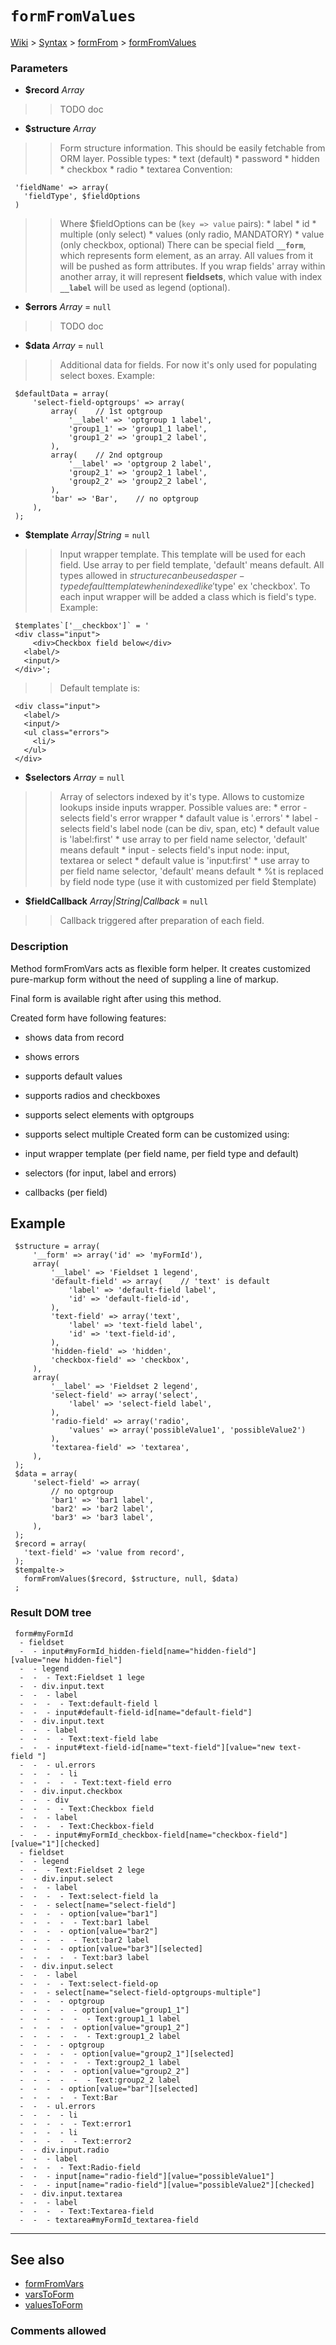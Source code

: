 # `formFromValues` #
[Wiki](http://code.google.com/p/querytemplates/w/list) > [Syntax](Syntax.md) > [formFrom](formFromSyntax.md) > [formFromValues](formFromValuesMethodPHP.md)
### Parameters ###
  * **$record** _Array_
> > TODO doc
  * **$structure** _Array_
> > Form structure information. This should be easily fetchable from ORM layer.  Possible types:
      * text (default)
      * password
      * hidden
      * checkbox
      * radio
      * textarea  Convention:
```
 'fieldName' => array(
   'fieldType', $fieldOptions
 )

```
> > Where $fieldOptions can be (`key => value` pairs):
      * label
      * id
      * multiple (only select)
      * values (only radio, MANDATORY)
      * value (only checkbox, optional)  There can be special field **`__form`**, which represents form element, as an array.  All values from it will be pushed as form attributes.  If you wrap fields' array within another array, it will represent **fieldsets**,  which value with index **`__label`** will be used as legend (optional).
  * **$errors** _Array_ = `null`
> > TODO doc
  * **$data** _Array_ = `null`
> > Additional data for fields. For now it's only used for populating select boxes.  Example:
```
 $defaultData = array(
     'select-field-optgroups' => array(
         array(    // 1st optgroup
             '__label' => 'optgroup 1 label',
             'group1_1' => 'group1_1 label',
             'group1_2' => 'group1_2 label',
         ),
         array(    // 2nd optgroup
             '__label' => 'optgroup 2 label',
             'group2_1' => 'group2_1 label',
             'group2_2' => 'group2_2 label',
         ),
         'bar' => 'Bar',    // no optgroup
     ),
 );

```

  * **$template** _Array|String_ = `null`
> > Input wrapper template. This template will be used for each field. Use array  to per field template, 'default' means default.  All types allowed in $structure can be used as per-type default template  when indexed like '$type' ex 'checkbox'.  To each input wrapper will be added a class which is field's type.  Example:
```
 $templates`['__checkbox']` = '
 <div class="input">
     <div>Checkbox field below</div>
   <label/>
   <input/>
 </div>';

```
> > Default template is:
```
 <div class="input">
   <label/>
   <input/>
   <ul class="errors">
     <li/>
   </ul>
 </div>

```

  * **$selectors** _Array_ = `null`
> > Array of selectors indexed by it's type. Allows to customize lookups inside  inputs wrapper. Possible values are:
      * error - selects field's error wrapper
        * dafault value is '.errors'
      * label - selects field's label node (can be div, span, etc)
        * default value is 'label:first'
        * use array to per field name selector, 'default' means default
      * input - selects field's input node: input, textarea or select
        * default value is 'input:first'
        * use array to per field name selector, 'default' means default
        * %t is replaced by field node type (use it with customized per field $template)
  * **$fieldCallback** _Array|String|Callback_ = `null`
> > Callback triggered after preparation of each field.


### Description ###
Method formFromVars acts as flexible form helper. It creates customized  pure-markup form without the need of suppling a line of markup.


Final form is available right after using this method.


Created form have following features:

  * shows data from record
  * shows errors
  * supports default values
  * supports radios and checkboxes
  * supports select elements with optgroups
  * supports select multiple
Created form can be customized using:

  * input wrapper template (per field name, per field type and default)
  * selectors (for input, label and errors)
  * callbacks (per field)
## Example ##
```
 $structure = array(
     '__form' => array('id' => 'myFormId'),
     array(
         '__label' => 'Fieldset 1 legend',
         'default-field' => array(    // 'text' is default
             'label' => 'default-field label',
             'id' => 'default-field-id',
         ),
         'text-field' => array('text',
             'label' => 'text-field label',
             'id' => 'text-field-id',
         ),
         'hidden-field' => 'hidden',
         'checkbox-field' => 'checkbox',
     ),
     array(
         '__label' => 'Fieldset 2 legend',
         'select-field' => array('select',
             'label' => 'select-field label',
         ),
         'radio-field' => array('radio',
             'values' => array('possibleValue1', 'possibleValue2')
         ),
         'textarea-field' => 'textarea',
     ),
 );
 $data = array(
     'select-field' => array(
         // no optgroup
         'bar1' => 'bar1 label',
         'bar2' => 'bar2 label',
         'bar3' => 'bar3 label',
     ),
 );
 $record = array(
   'text-field' => 'value from record',
 );
 $tempalte->
   formFromValues($record, $structure, null, $data)
 ;

```
### Result DOM tree ###
```
 form#myFormId
  - fieldset
  -  - input#myFormId_hidden-field[name="hidden-field"][value="new hidden-fiel"]
  -  - legend
  -  -  - Text:Fieldset 1 lege
  -  - div.input.text
  -  -  - label
  -  -  -  - Text:default-field l
  -  -  - input#default-field-id[name="default-field"]
  -  - div.input.text
  -  -  - label
  -  -  -  - Text:text-field labe
  -  -  - input#text-field-id[name="text-field"][value="new text-field "]
  -  -  - ul.errors
  -  -  -  - li
  -  -  -  -  - Text:text-field erro
  -  - div.input.checkbox
  -  -  - div
  -  -  -  - Text:Checkbox field
  -  -  - label
  -  -  -  - Text:Checkbox-field
  -  -  - input#myFormId_checkbox-field[name="checkbox-field"][value="1"][checked]
  - fieldset
  -  - legend
  -  -  - Text:Fieldset 2 lege
  -  - div.input.select
  -  -  - label
  -  -  -  - Text:select-field la
  -  -  - select[name="select-field"]
  -  -  -  - option[value="bar1"]
  -  -  -  -  - Text:bar1 label
  -  -  -  - option[value="bar2"]
  -  -  -  -  - Text:bar2 label
  -  -  -  - option[value="bar3"][selected]
  -  -  -  -  - Text:bar3 label
  -  - div.input.select
  -  -  - label
  -  -  -  - Text:select-field-op
  -  -  - select[name="select-field-optgroups-multiple"]
  -  -  -  - optgroup
  -  -  -  -  - option[value="group1_1"]
  -  -  -  -  -  - Text:group1_1 label
  -  -  -  -  - option[value="group1_2"]
  -  -  -  -  -  - Text:group1_2 label
  -  -  -  - optgroup
  -  -  -  -  - option[value="group2_1"][selected]
  -  -  -  -  -  - Text:group2_1 label
  -  -  -  -  - option[value="group2_2"]
  -  -  -  -  -  - Text:group2_2 label
  -  -  -  - option[value="bar"][selected]
  -  -  -  -  - Text:Bar
  -  -  - ul.errors
  -  -  -  - li
  -  -  -  -  - Text:error1
  -  -  -  - li
  -  -  -  -  - Text:error2
  -  - div.input.radio
  -  -  - label
  -  -  -  - Text:Radio-field
  -  -  - input[name="radio-field"][value="possibleValue1"]
  -  -  - input[name="radio-field"][value="possibleValue2"][checked]
  -  - div.input.textarea
  -  -  - label
  -  -  -  - Text:Textarea-field
  -  -  - textarea#myFormId_textarea-field

```

---


## See also ##
  * [formFromVars](formFromVarsMethodPHP.md)
  * [varsToForm](varsToFormMethodPHP.md)
  * [valuesToForm](valuesToFormMethodPHP.md)


### Comments allowed ###